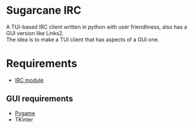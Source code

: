 # Sugarcane IRC
A TUI-based IRC client written in python with user friendliness, also has a GUI version like Links2.  
The idea is to make a TUI client that has aspects of a GUI one.

# Requirements

* [IRC module](https://pypi.org/project/irc)

## GUI requirements
* [Pygame](https://pypi.org/project/pygame)
* TKinter